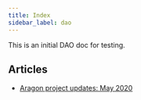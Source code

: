 ```yaml
---
title: Index
sidebar_label: dao
---
```


This is an initial DAO doc for testing. 

## Articles
- [Aragon project updates: May 2020](dao/2020/06/aragon-project-updates:-May-2020.md)
